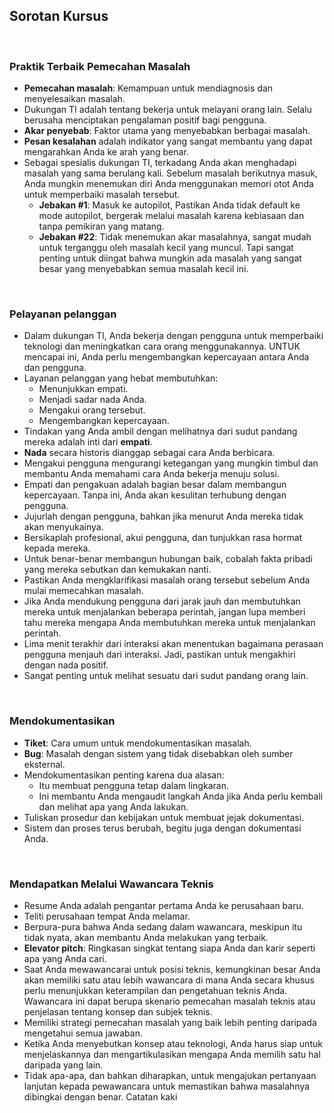 ## Sorotan Kursus

<br>

### Praktik Terbaik Pemecahan Masalah

* **Pemecahan masalah**: Kemampuan untuk mendiagnosis dan menyelesaikan masalah.
* Dukungan TI adalah tentang bekerja untuk melayani orang lain. Selalu berusaha menciptakan pengalaman positif bagi pengguna.
* **Akar penyebab**: Faktor utama yang menyebabkan berbagai masalah.
* **Pesan kesalahan** adalah indikator yang sangat membantu yang dapat mengarahkan Anda ke arah yang benar.
* Sebagai spesialis dukungan TI, terkadang Anda akan menghadapi masalah yang sama berulang kali. Sebelum masalah berikutnya masuk, Anda mungkin menemukan diri Anda menggunakan memori otot Anda untuk memperbaiki masalah tersebut.
   * **Jebakan #1**: Masuk ke autopilot, Pastikan Anda tidak default ke mode autopilot, bergerak melalui masalah karena kebiasaan dan tanpa pemikiran yang matang.
   * **Jebakan #22**: Tidak menemukan akar masalahnya, sangat mudah untuk terganggu oleh masalah kecil yang muncul. Tapi sangat penting untuk diingat bahwa mungkin ada masalah yang sangat besar yang menyebabkan semua masalah kecil ini.

<br>

### Pelayanan pelanggan

* Dalam dukungan TI, Anda bekerja dengan pengguna untuk memperbaiki teknologi dan meningkatkan cara orang menggunakannya. UNTUK mencapai ini, Anda perlu mengembangkan kepercayaan antara Anda dan pengguna.
* Layanan pelanggan yang hebat membutuhkan:
   * Menunjukkan empati.
   * Menjadi sadar nada Anda.
   * Mengakui orang tersebut.
   * Mengembangkan kepercayaan.
* Tindakan yang Anda ambil dengan melihatnya dari sudut pandang mereka adalah inti dari **empati**.
* **Nada** secara historis dianggap sebagai cara Anda berbicara.
* Mengakui pengguna mengurangi ketegangan yang mungkin timbul dan membantu Anda memahami cara Anda bekerja menuju solusi.
* Empati dan pengakuan adalah bagian besar dalam membangun kepercayaan. Tanpa ini, Anda akan kesulitan terhubung dengan pengguna.
* Jujurlah dengan pengguna, bahkan jika menurut Anda mereka tidak akan menyukainya.
* Bersikaplah profesional, akui pengguna, dan tunjukkan rasa hormat kepada mereka.
* Untuk benar-benar membangun hubungan baik, cobalah fakta pribadi yang mereka sebutkan dan kemukakan nanti.
* Pastikan Anda mengklarifikasi masalah orang tersebut sebelum Anda mulai memecahkan masalah.
* Jika Anda mendukung pengguna dari jarak jauh dan membutuhkan mereka untuk menjalankan beberapa perintah, jangan lupa memberi tahu mereka mengapa Anda membutuhkan mereka untuk menjalankan perintah.
* Lima menit terakhir dari interaksi akan menentukan bagaimana perasaan pengguna menjauh dari interaksi. Jadi, pastikan untuk mengakhiri dengan nada positif.
* Sangat penting untuk melihat sesuatu dari sudut pandang orang lain.

<br>

### Mendokumentasikan

* **Tiket**: Cara umum untuk mendokumentasikan masalah.
* **Bug**: Masalah dengan sistem yang tidak disebabkan oleh sumber eksternal.
* Mendokumentasikan penting karena dua alasan:
   * Itu membuat pengguna tetap dalam lingkaran.
   * Ini membantu Anda mengaudit langkah Anda jika Anda perlu kembali dan melihat apa yang Anda lakukan.
* Tuliskan prosedur dan kebijakan untuk membuat jejak dokumentasi.
* Sistem dan proses terus berubah, begitu juga dengan dokumentasi Anda.

<br>

### Mendapatkan Melalui Wawancara Teknis

* Resume Anda adalah pengantar pertama Anda ke perusahaan baru.
* Teliti perusahaan tempat Anda melamar.
* Berpura-pura bahwa Anda sedang dalam wawancara, meskipun itu tidak nyata, akan membantu Anda melakukan yang terbaik.
* **Elevator pitch**: Ringkasan singkat tentang siapa Anda dan karir seperti apa yang Anda cari.
* Saat Anda mewawancarai untuk posisi teknis, kemungkinan besar Anda akan memiliki satu atau lebih wawancara di mana Anda secara khusus perlu menunjukkan keterampilan dan pengetahuan teknis Anda. Wawancara ini dapat berupa skenario pemecahan masalah teknis atau penjelasan tentang konsep dan subjek teknis.
* Memiliki strategi pemecahan masalah yang baik lebih penting daripada mengetahui semua jawaban.
* Ketika Anda menyebutkan konsep atau teknologi, Anda harus siap untuk menjelaskannya dan mengartikulasikan mengapa Anda memilih satu hal daripada yang lain.
* Tidak apa-apa, dan bahkan diharapkan, untuk mengajukan pertanyaan lanjutan kepada pewawancara untuk memastikan bahwa masalahnya dibingkai dengan benar.
Catatan kaki
